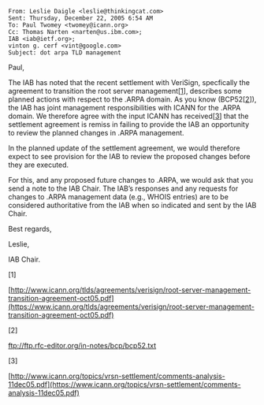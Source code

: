 

```
From: Leslie Daigle <leslie@thinkingcat.com> 
Sent: Thursday, December 22, 2005 6:54 AM 
To: Paul Twomey <twomey@icann.org> 
Cc: Thomas Narten <narten@us.ibm.com>; 
IAB <iab@ietf.org>; 
vinton g. cerf <vint@google.com> 
Subject: dot arpa TLD management

```

Paul,


The IAB has noted that the recent settlement with VeriSign, specfically the agreement to transition the root server management[[1](#1)], describes some planned actions with respect to the .ARPA domain. As you know (BCP52[[2](#2)]), the IAB has joint management responsibilities with ICANN for the .ARPA domain. We therefore agree with the input ICANN has received[[3](#3)] that the settlement agreement is remiss in failing to provide the IAB an opportunity to review the planned changes in .ARPA management.


In the planned update of the settlement agreement, we would therefore expect to see provision for the IAB to review the proposed changes before they are executed.


For this, and any proposed future changes to .ARPA, we would ask that you send a note to the IAB Chair. The IAB’s responses and any requests for changes to .ARPA management data (e.g., WHOIS entries) are to be considered authoritative from the IAB when so indicated and sent by the IAB Chair.


Best regards,


Leslie,  

IAB Chair.


[1]  

 [http://www.icann.org/tlds/agreements/verisign/root-server-management-transition-agreement-oct05.pdf](https://www.icann.org/tlds/agreements/verisign/root-server-management-transition-agreement-oct05.pdf)


[2]  

<ftp://ftp.rfc-editor.org/in-notes/bcp/bcp52.txt>


[3]  

 [http://www.icann.org/topics/vrsn-settlement/comments-analysis-11dec05.pdf](https://www.icann.org/topics/vrsn-settlement/comments-analysis-11dec05.pdf)


